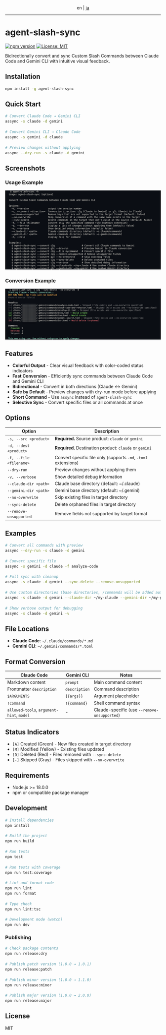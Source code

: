 <div align="center"> en | <a href="README_ja.md">ja</a> </div>

--------------------------------------------------------------------------------

# agent-slash-sync

[![npm version](https://badge.fury.io/js/agent-slash-sync.svg)](https://www.npmjs.com/package/agent-slash-sync)
[![License: MIT](https://img.shields.io/badge/License-MIT-yellow.svg)](https://opensource.org/licenses/MIT)

Bidirectionally convert and sync Custom Slash Commands between Claude Code and Gemini CLI with intuitive visual feedback.

## Installation

```bash
npm install -g agent-slash-sync
```

## Quick Start

```bash
# Convert Claude Code → Gemini CLI
assync -s claude -d gemini

# Convert Gemini CLI → Claude Code
assync -s gemini -d claude

# Preview changes without applying
assync --dry-run -s claude -d gemini
```

## Screenshots

### Usage Example
![agent-slash-sync usage](docs/assync-usage.png)

### Conversion Example
![agent-slash-sync example](docs/assync-example.png)

## Features

- **Colorful Output** - Clear visual feedback with color-coded status indicators
- **Fast Conversion** - Efficiently sync commands between Claude Code and Gemini CLI
- **Bidirectional** - Convert in both directions (Claude ↔ Gemini)
- **Safe by Default** - Preview changes with dry-run mode before applying
- **Short Command** - Use `assync` instead of `agent-slash-sync`
- **Selective Sync** - Convert specific files or all commands at once

## Options

| Option                      | Description                                                     |
| --------------------------- | --------------------------------------------------------------- |
| `-s, --src <product>`       | **Required.** Source product: `claude` or `gemini`              |
| `-d, --dest <product>`      | **Required.** Destination product: `claude` or `gemini`         |
| `-f, --file <filename>`     | Convert specific file only (supports `.md`, `.toml` extensions) |
| `--dry-run`                 | Preview changes without applying them                           |
| `-v, --verbose`             | Show detailed debug information                                 |
| `--claude-dir <path>`       | Claude base directory (default: ~/.claude)                      |
| `--gemini-dir <path>`       | Gemini base directory (default: ~/.gemini)                      |
| `--no-overwrite`            | Skip existing files in target directory                         |
| `--sync-delete`             | Delete orphaned files in target directory                       |
| `--remove-unsupported`      | Remove fields not supported by target format                    |

## Examples

```bash
# Convert all commands with preview
assync --dry-run -s claude -d gemini

# Convert specific file
assync -s gemini -d claude -f analyze-code

# Full sync with cleanup
assync -s claude -d gemini --sync-delete --remove-unsupported

# Use custom directories (base directories, /commands will be added automatically)
assync -s claude -d gemini --claude-dir ~/my-claude --gemini-dir ~/my-gemini

# Show verbose output for debugging
assync -s claude -d gemini -v
```

## File Locations

- **Claude Code**: `~/.claude/commands/*.md`
- **Gemini CLI**: `~/.gemini/commands/*.toml`

## Format Conversion

| Claude Code                               | Gemini CLI    | Notes                                        |
| ----------------------------------------- | ------------- | -------------------------------------------- |
| Markdown content                          | `prompt`      | Main command content                         |
| Frontmatter `description`                 | `description` | Command description                          |
| `$ARGUMENTS`                              | `{{args}}`    | Argument placeholder                         |
| `!command`                                | `!{command}`  | Shell command syntax                         |
| `allowed-tools`, `argument-hint`, `model` | -             | Claude-specific (use `--remove-unsupported`) |

## Status Indicators

- `[A]` Created (Green) - New files created in target directory
- `[M]` Modified (Yellow) - Existing files updated
- `[D]` Deleted (Red) - Files removed with `--sync-delete`
- `[-]` Skipped (Gray) - Files skipped with `--no-overwrite`

## Requirements

- Node.js >= 18.0.0
- npm or compatible package manager

## Development

```bash
# Install dependencies
npm install

# Build the project
npm run build

# Run tests
npm test

# Run tests with coverage
npm run test:coverage

# Lint and format code
npm run lint
npm run format

# Type check
npm run lint:tsc

# Development mode (watch)
npm run dev
```

### Publishing

```bash
# Check package contents
npm run release:dry

# Publish patch version (1.0.0 → 1.0.1)
npm run release:patch

# Publish minor version (1.0.0 → 1.1.0)
npm run release:minor

# Publish major version (1.0.0 → 2.0.0)
npm run release:major
```

## License

MIT
